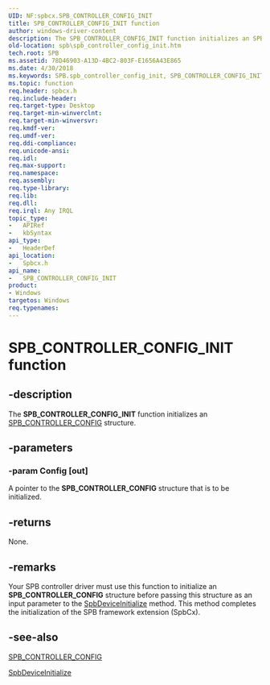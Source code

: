 ```yaml
---
UID: NF:spbcx.SPB_CONTROLLER_CONFIG_INIT
title: SPB_CONTROLLER_CONFIG_INIT function
author: windows-driver-content
description: The SPB_CONTROLLER_CONFIG_INIT function initializes an SPB_CONTROLLER_CONFIG structure.
old-location: spb\spb_controller_config_init.htm
tech.root: SPB
ms.assetid: 78D46903-A13D-4BC2-803F-E1656A43E865
ms.date: 4/30/2018
ms.keywords: SPB.spb_controller_config_init, SPB_CONTROLLER_CONFIG_INIT, SPB_CONTROLLER_CONFIG_INIT function [Buses], spbcx/SPB_CONTROLLER_CONFIG_INIT
ms.topic: function
req.header: spbcx.h
req.include-header: 
req.target-type: Desktop
req.target-min-winverclnt: 
req.target-min-winversvr: 
req.kmdf-ver: 
req.umdf-ver: 
req.ddi-compliance: 
req.unicode-ansi: 
req.idl: 
req.max-support: 
req.namespace: 
req.assembly: 
req.type-library: 
req.lib: 
req.dll: 
req.irql: Any IRQL
topic_type:
-	APIRef
-	kbSyntax
api_type:
-	HeaderDef
api_location:
-	Spbcx.h
api_name:
-	SPB_CONTROLLER_CONFIG_INIT
product:
- Windows
targetos: Windows
req.typenames: 
---
```


# SPB_CONTROLLER_CONFIG_INIT function


## -description


The <b>SPB_CONTROLLER_CONFIG_INIT</b> function initializes an <a href="https://msdn.microsoft.com/library/windows/hardware/hh406206">SPB_CONTROLLER_CONFIG</a> structure.


## -parameters




### -param Config [out]

A pointer to the <b>SPB_CONTROLLER_CONFIG</b> structure that is to be initialized.


## -returns



None.




## -remarks



Your SPB controller driver must use this function to initialize an <b>SPB_CONTROLLER_CONFIG</b> structure before passing this structure as an input parameter to the <a href="https://msdn.microsoft.com/library/windows/hardware/hh450919">SpbDeviceInitialize</a> method. This method completes the initialization of the SPB framework extension (SpbCx).




## -see-also




<a href="https://msdn.microsoft.com/library/windows/hardware/hh406206">SPB_CONTROLLER_CONFIG</a>



<a href="https://msdn.microsoft.com/library/windows/hardware/hh450919">SpbDeviceInitialize</a>
 

 

